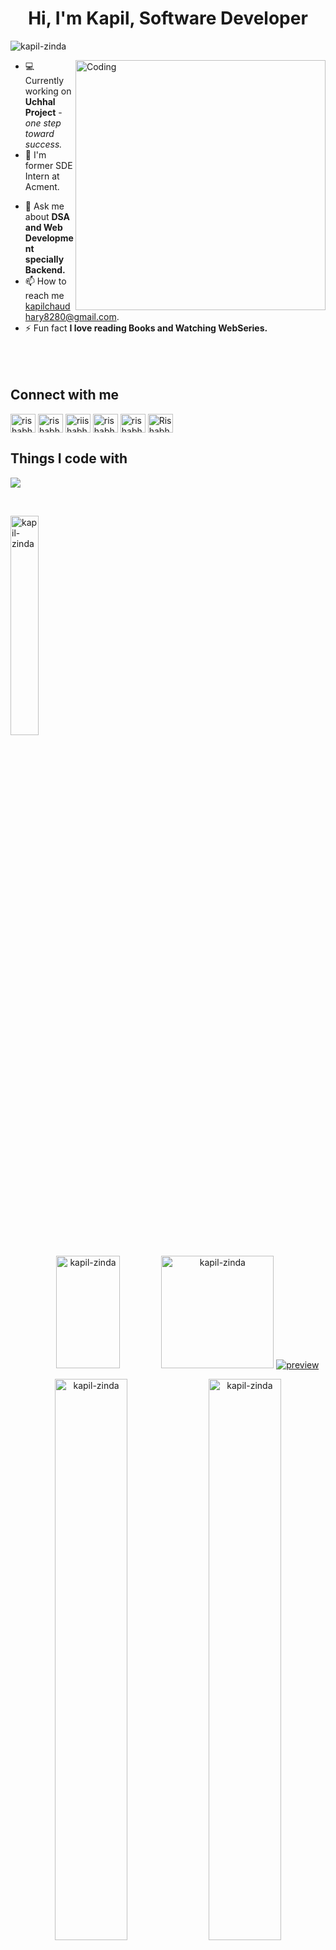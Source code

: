 <!-- <div align="center">
  <img src="https://user-images.githubusercontent.com/42115530/92640221-9728ca00-f2fa-11ea-8994-c72b26e937de.gif" align="center"/>
</div> -->
<!-- <p align="center">
  <a href="https://tejasmishra.in/">
    <img src="https://iili.io/HgVWrxV.jpg" alt="MasterHead">
  </a>
</p> -->

# <h1  align = "center">Hi, I'm Kapil, Software Developer</h1>

<p align="left"> <img src="https://komarev.com/ghpvc/?username=kapil-zinda" alt="kapil-zinda" /> </p>

<img align="right" alt="Coding" width="400" src="https://camo.githubusercontent.com/cae12fddd9d6982901d82580bdf321d81fb299141098ca1c2d4891870827bf17/68747470733a2f2f6d69726f2e6d656469756d2e636f6d2f6d61782f313336302f302a37513379765349765f7430696f4a2d5a2e676966">
<!-- - 🤔 I'm looking for help with in form of contributions to my [`Startup`](https://codesthaan.com/). -->
<!-- - 📝 I regulary write articles on [`medium`](https://codesthaan.com/blog/). -->

- 💻 Currently working on **Uchhal Project** - *one step toward success.*
- 🔭 I'm former SDE Intern at Acment.
<!-- - 👨‍ All of my projects are available at [`rishabhgaud.app`](https://rishabhgaud.vercel.app) 💻 .-->
- 💬 Ask me about **DSA and Web Development specially Backend.**
- 📫 How to reach me kapilchaudhary8280@gmail.com.
- ⚡ Fun fact **I love reading Books and Watching WebSeries.**
  <br/><br/><br/><br/>
<h2>Connect with me</h2>
<p align="left">
<a href="https://www.linkedin.com/in/kapil-kumar-nitsri/" target="blank"><img align="center" src="https://raw.githubusercontent.com/rahuldkjain/github-profile-readme-generator/master/src/images/icons/Social/linked-in-alt.svg" alt="rishabhgaud7800" height="30" width="40" /></a>
<a href="https://www.facebook.com/profile.php?id=100010337352255" target="blank"><img align="center" src="https://raw.githubusercontent.com/rahuldkjain/github-profile-readme-generator/master/src/images/icons/Social/facebook.svg" alt="rishabh gaud" height="30" width="40" /></a>
<a href="https://instagram.com/riishabhgaud" target="blank"><img align="center" src="https://raw.githubusercontent.com/rahuldkjain/github-profile-readme-generator/master/src/images/icons/Social/instagram.svg" alt="riishabhgaud" height="30" width="40" /></a>
<a href="https://www.hackerrank.com/rishabh78150891" target="blank"><img align="center" src="https://raw.githubusercontent.com/rahuldkjain/github-profile-readme-generator/master/src/images/icons/Social/hackerrank.svg" alt="rishabh78150891" height="30" width="40" /></a>
<a href="https://www.leetcode.com/rishabh-gaud" target="blank"><img align="center" src="https://raw.githubusercontent.com/rahuldkjain/github-profile-readme-generator/master/src/images/icons/Social/leet-code.svg" alt="rishabh-gaud" height="30" width="40" /></a>
<a href="https://discord.gg/Rishabh#9774" target="blank"><img align="center" src="https://raw.githubusercontent.com/rahuldkjain/github-profile-readme-generator/master/src/images/icons/Social/discord.svg" alt="Rishabh#9774" height="30" width="40" /></a>
</p>


## Things I code with
<p align="left">
  <a href="https://skillicons.dev">
    <img src="https://skillicons.dev/icons?i=javascript,ts,nodejs,nextjs,react,tailwind,python,materialui,mysql,mongodb,aws,git,github,linux" />
  </a>
</p>

<br>
<p><img align="center" src="https://github-readme-stats.vercel.app/api/top-langs?username=kapil-zinda&show_icons=true&locale=en&layout=compact" width="30%" alt="kapil-zinda" /></p>
<p align ="center">
  <img height="180em"  src="https://github-profile-summary-cards.vercel.app/api/cards/profile-details?username=kapil-zinda&theme=default" alt="kapil-zinda" width="45%"/>
  <img height="180em"  src="https://github-profile-summary-cards.vercel.app/api/cards/productive-time?username=kapil-zinda&theme=default" alt="kapil-zinda"/>
  <a href="https://drive.google.com/file/d/1vXIBkfQTC4L9hGXE7raU-hnskxzgF1zn/view"><img src="https://i.ibb.co/h2B3Zbx/preview.png" alt="preview" border="0"></a>
</p>  
<p align ="center">
  <img src="https://github-readme-stats.vercel.app/api?username=kapil-zinda&show_icons=true&locale=en" alt="kapil-zinda" alt="kapil-zinda" width="48%" /> 
   <img src ="https://github-readme-streak-stats.herokuapp.com?user=kapil-zinda" alt="kapil-zinda" width="48%"/>
  
</a> 
</p>
